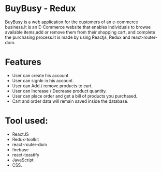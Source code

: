 # BuyBusy - Redux
  BuyBusy is a web application for the customers of an e-commerce business.It is an E-Commerce website that enables individuals to browse available items,add or remove them from their shopping cart, and complete the purchasing process.It is made by using  Reactjs, Redux and react-router-dom. 

# Features
  - User can create his account.
  - User can signIn in his account.
  - User can Add / remove products to cart.
  - User can Increase / Decrease product quantity.
  - User can place order and get a bill of products you purchased.
  - Cart and order data will remain saved inside the database.

# Tool used:
  - ReactJS
  - Redux-toolkit
  - react-router-dom
  - firebase
  - react-toastify
  - JavaScript
  - CSS.
